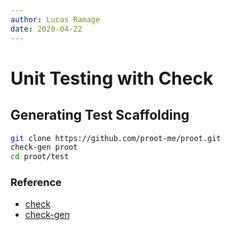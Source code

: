 ```yaml
---
author: Lucas Ramage
date: 2020-04-22
---
```


# Unit Testing with Check

## Generating Test Scaffolding

```sh
git clone https://github.com/proot-me/proot.git
check-gen proot
cd proot/test
```

### Reference

- [check](https://libcheck.github.io/check)
- [check-gen](https://gitlab.com/oxr463/check-generator)

